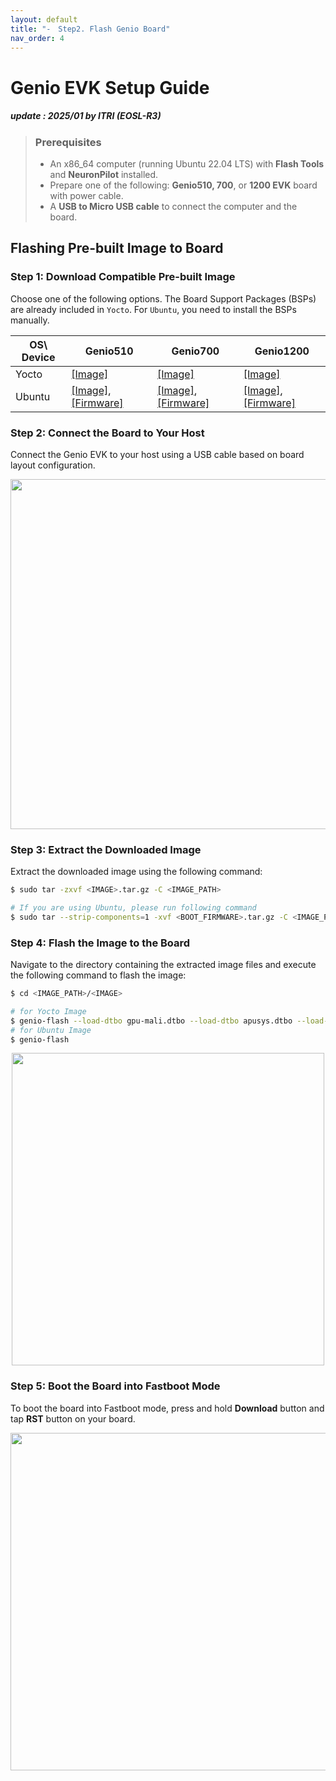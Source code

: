 ```yaml
---
layout: default
title: "-　Step2. Flash Genio Board"
nav_order: 4
---
```


# Genio EVK Setup Guide
##### update : 2025/01 by ITRI (EOSL-R3)

> ### Prerequisites
> * An x86_64 computer (running Ubuntu 22.04 LTS) with **Flash Tools** and **NeuronPilot** installed.
> * Prepare one of the following: **Genio510, 700**, or **1200 EVK** board with power cable.
> * A **USB to Micro USB cable** to connect the computer and the board.

## Flashing Pre-built Image to Board

### Step 1: Download Compatible Pre-built Image
Choose one of the following options. The Board Support Packages (BSPs) are already included in `Yocto`. For `Ubuntu`, you need to install the BSPs manually.

| OS\ Device    | Genio510  | Genio700 | Genio1200 |
|---------------|-----------|----------|-----------|
| Yocto         |[[Image]](https://githubstorageblob.blob.core.windows.net/file-share/image/genio-yocto/kirkstone_k5.15_v24.0_genio-510-evk_private_240626080308.tar.gz) | [[Image]](https://githubstorageblob.blob.core.windows.net/file-share/image/genio-yocto/kirkstone_k5.15_v24.0_genio-700-evk_private_240626082053.tar.gz) | [[Image]](https://githubstorageblob.blob.core.windows.net/file-share/image/genio-yocto/kirkstone_k5.15_v24.0_genio-1200-evk_private_240626084538.tar.gz) | 
| Ubuntu        |[[Image]](https://githubstorageblob.blob.core.windows.net/file-share/image/genio-ubuntu/genio510/genio-classic-desktop-2204-20240322-185.tar.xz), [[Firmware]](https://githubstorageblob.blob.core.windows.net/file-share/image/genio-ubuntu/genio510/ubuntu-boot-firmware-genio-510-evk-v23.2.1.tar.gz) | [[Image]](https://githubstorageblob.blob.core.windows.net/file-share/image/genio-ubuntu/genio700/genio-classic-desktop-2204-x01-20231005-133.tar.xz), [[Firmware]](https://githubstorageblob.blob.core.windows.net/file-share/image/genio-ubuntu/genio700/ubuntu-boot-firmware-genio-700-evk-v23.1.3.tar.gz) | [[Image]](https://githubstorageblob.blob.core.windows.net/file-share/image/genio-ubuntu/genio1200/genio-classic-desktop-2204-x01-20231005-133.tar.xz), [[Firmware]](https://githubstorageblob.blob.core.windows.net/file-share/image/genio-ubuntu/genio1200/ubuntu-boot-firmware-genio-1200-evk-v23.1.3.tar.gz) |


### Step 2: Connect the Board to Your Host
Connect the Genio EVK to your host using a USB cable based on board layout configuration.

<div align="center">
<img src="assets/images/pages/genio_510_layout1.png" width="560"/>
</div>

### Step 3: Extract the Downloaded Image
Extract the downloaded image using the following command:

```bash
$ sudo tar -zxvf <IMAGE>.tar.gz -C <IMAGE_PATH>

# If you are using Ubuntu, please run following command
$ sudo tar --strip-components=1 -xvf <BOOT_FIRMWARE>.tar.gz -C <IMAGE_PATH>/<IMAGE>
```

### Step 4: Flash the Image to the Board
Navigate to the directory containing the extracted image files and execute the following command to flash the image:

```bash
$ cd <IMAGE_PATH>/<IMAGE>

# for Yocto Image
$ genio-flash --load-dtbo gpu-mali.dtbo --load-dtbo apusys.dtbo --load-dtbo video.dtbo
# for Ubuntu Image
$ genio-flash
```

<div align="center"><img src="../../assets/images/genio-flash/2.png" width="500"/></div>

### Step 5: Boot the Board into Fastboot Mode
To boot the board into Fastboot mode, press and hold **Download** button and tap **RST** button on your board.

<div align="center"><img src="../../assets/images/genio-flash/4.png" width="540"/></div>